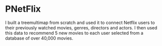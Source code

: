 # PNetFlix
I built a treemultimap from scratch and used it to connect Netflix users to their previously watched movies, genres, directors and actors. I then used this data to recommend 5 new movies to each user selected from a database of over 40,000 movies.
